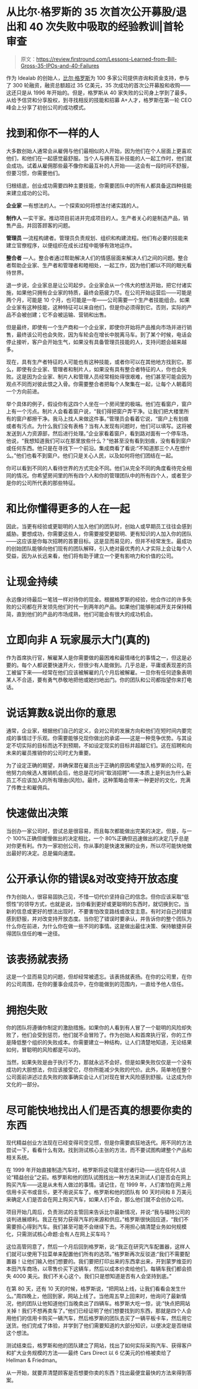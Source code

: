 # 从比尔·格罗斯的 35 次首次公开募股/退出和 40 次失败中吸取的经验教训|首轮审查

> 原文：<https://review.firstround.com/Lessons-Learned-from-Bill-Gross-35-IPOs-and-40-Failures>

作为 Idealab 的创始人，[比尔·格罗斯](https://www.linkedin.com/reg/join?trk=login_reg_redirect&session_redirect=https%3A%2F%2Fwww.linkedin.com%2Fprofile%2Fview%3FtrkInfo%3DVSRPsearchId%253A87031101384284685690%252CVSRPtargetId%253A9947747%252CVSRPcmpt%253Aprimary%26id%3D9947747%26srchindex%3D4%26authToken%3Djq0r%26authType%3DNAME_SEARCH%26trk%3Dvsrp_people_res_name%26srchid%3D87031101384284685690%26locale%3Den_US%26srchtotal%3D529 "null")为 100 多家公司提供咨询和资金支持，参与了 300 轮融资，融资总额超过 35 亿美元，35 次成功的首次公开募股和收购——这还只是从 1996 年开始的。但是，格罗斯从 40 家失败的公司身上学到了最多。从给予信贷和分享股权，到寻找相反的技能和招募 A+人才，格罗斯在第一轮 CEO 峰会上分享了初创公司的成功模式。

# 找到和你不一样的人

大多数创始人通常会从雇佣与他们最相似的人开始，因为他们在个人层面上更喜欢他们，和他们在一起感觉最舒服。当个人与拥有互补技能的人一起工作时，他们就会成功。试着从雇佣那些最不像你和最互补的人开始——这会有一段时间不舒服，但要习惯，你需要他们。

归根结底，创业成功需要四种主要技能，你需要团队中的所有人都具备这四种技能来建立成功的公司。

**企业家** —有想法的人。一个探索如何将想法付诸实践的人。

**制作人** —实干家。推动项目前进并完成项目的人。生产者关心的是制造产品，销售产品，并回答顾客的问题。

**管理员** —流程构建者。管理员负责规划、组织和构建流程。他们有必要的技能来建立官僚程序，以便组织在成长过程中能够有效地运作。

**整合者** —人。整合者通过帮助解决人们的情感层面来解决人们之间的问题。整合者帮助企业家、生产者和管理者和睦相处，一起工作，因为他们都以不同的眼光看待世界。

退一步说，企业家总是让公司起步。企业家会从一个伟大的想法开始，把它付诸实施，如果他只拥有企业家的特质，最终会筋疲力尽。在公司开始运营后——可能是两个月，可能是 10 个月，也可能是一年——公司需要一个生产者技能组合。如果企业家有这种技能，这种特征可以来自他们，但是你必须得到它。否则，实际的产品不会被创建；它不会被运输、营销和出售。

但是最终，即使有一个生产商和一个企业家，即使你开始将产品推向市场并进行销售，最终该公司也会失败，因为车轮会在增长中脱离马车。到了某个时候，电话会停止接听，客户会开始生气，如果没有具备管理员技能的人，支持问题会越来越多。

现在，具有生产者特征的人可能也有这种技能，或者你可以在其他地方找到它。那么，即使有企业家、管理者和制片人，如果没有具有整合者特征的人，你也会失败。这是因为企业家、制片人和管理人员经常相处得很艰难，他们甚至可能会因为观点不同而对彼此恨之入骨。你需要整合者把每个人聚集在一起，让每个人朝着同一个方向前进。

举个具体的例子，假设你有这四个人坐在一个房间里的极端。他们在看窗户，窗户上有一个污点。制片人会看着窗户说，“我们得把窗户弄干净。让我们把大楼里所有的窗户都擦干净。我马上找人来做这件事。”管理员会看着它说，“窗户上有划痕或者有污点。为什么我们没有表格？当有人发现有问题时，他们可以填写。这将被发送到人力资源部，然后进行处理。”企业家看着窗户，看到路对面有一个停车场，他说，“我想知道我们可以在那里放些什么？”他甚至没有看到划痕，没有看到窗户或任何东西。他只是在寻找下一个前沿。集成商看了看说:“不知道那三个人在想什么。”他们也看不到窗户。他们只是关心人民，以及如何将他们团结在一起。

你可以看到不同的人看待世界的方式完全不同。他们从完全不同的角度看待完全相同的情况。你希望房间里的所有四个人和你的管理团队中的所有四个人，或者至少是你的公司所代表的那些特征。

# 和比你懂得更多的人在一起

因此，当更有经验或更聪明的人加入他们的团队时，创始人或早期员工往往会感到威胁。要想成功，你需要这些人，你需要接受更聪明、更有知识的人加入你的团队——这应该是你每次招聘的首要目标。这是显而易见的，但并不经常发生。最成功的创始团队能够向他们现有的团队解释，引入绝对最优秀的人才实际上会让每个人受益，因为从长远来看，他们将有助于建立一个更有影响力和价值的公司。

# 让现金持续

永远像对待最后一笔钱一样对待你的现金。根据格罗斯的经验，他合作过的许多失败的公司都在开发领先他们时代一到两年的产品。如果他们能够削减开支并保持精简，直到他们的产品的市场成熟，他们可能会有很大的成功机会。

# 立即向非 A 玩家展示大门(真的)

作为首席执行官，解雇某人是你需要做的最困难和最情绪化的事情之一，但这是必要的。每个人都说要快速开火，但很少有人能做到。几乎总是，平庸或表现差的员工被留下来——经常在他们应该被解雇的几个月后被解雇。一旦你有任何迹象表明某人不合适，要有勇气恭敬地把他或她扫地出门。你的团队和公司都指望你来打电话。

# 说话算数&说出你的意思

通常，企业家，根据他们自己的定义，会对公司的发展方向和他们在短时间内要完成的事情过于乐观。你需要能够兑现你做出的承诺——这是一种竞争优势。与其设定不切实际的目标而达不到预期，不如设定现实的目标并超越它们。这在招聘和向未来的雇员推销你的公司时尤为重要。

为了设定正确的期望，并确保潜在雇员出于正确的原因希望加入格罗斯的公司，在他努力向候选人推销机会后，他总是花时间“取消招聘”——本质上是列出为什么新员工不应该加入的所有理由(风险)。最终，这种策略会带来一种更好的文化，充满了传教士和雇佣兵。

# 快速做出决策

当创办一家公司时，尝试总是很容易，而且每次都能做出完美的决定。但是，与一个 100%正确但缓慢做出的决定相比，一个 80%正确但迅速做出的决定几乎总是对你更有利。作为一家初创公司，你从事的是快速发展的业务，所以尽可能快地做出最好的决定。总是偏向速度。

# 公开承认你的错误&对改变持开放态度

作为创始人，很容易固执己见，不惜一切代价坚持自己的信念。但你应该采取“低惯性”的领导方式，也就是说，当你看到更好或更聪明的东西时，就切换到它。当新的信息或更好的想法出现时，不要害怕改变路线或改变主意。有时对自己的错误感到舒服，并对改变持开放态度。当你犯了错误时要承认，并告诉你的整个团队为什么你在前进，为什么你在做一些不同的事情。这是做出最佳决策、保持敏捷并获得团队信任的唯一途径。

# 该表扬就表扬

这是一个显而易见的问题，但却经常被遗忘。该表扬就表扬。在你的公司里，在你的公司周围，在你的董事会成员中，在你能做到的范围内，一直给予他人信任。

# 拥抱失败

你的团队将遵循你制定的激励措施。如果你的人看到有人冒了一个聪明的风险却失败了，他们会受到惩罚，他们就不会冒险了。作为创始人和首席执行官，你的工作是降低整个组织的失败成本。你需要建立一种结构，让人们清楚地知道，无论结果如何，冒聪明的风险都是可以的。

当然，如果失败是由于执行不力，那就永远不会好。但是如果失败仅仅是一个没有成功的大胆想法，你应该接受它，尽你所能减少失败的代价。此外，简单地在整个公司面前讲述过去失败的故事确实会让人们对现在冒大风险感到舒服。让这成为你文化的一部分。

# 尽可能快地找出人们是否真的想要你卖的东西

现代精益创业方法现在已经变得司空见惯，但是你需要疯狂地迭代。用不同的方法尝试一下，看看什么有效。找到测试核心主张的方法，而不要试图构建整个产品和相关系统。

在 1999 年开始直接制造汽车时，格罗斯将这句箴言付诸行动——远在任何人谈论“精益创业”之前。格罗斯和他的团队试图找出一种方法来测试人们是否会在网上购买汽车——这是从未有人做过的事情。请记住，在 1999 年，人们害怕在网上用信用卡买书或音乐，更不用说买车了。格罗斯和他的团队有 90 天时间和 8 万美元来确定人们是否会在网上购买汽车，如果人们不会，那么他们就不会创办公司。

项目开始几周后，负责测试的主管回来告诉比尔最新情况，并说:“我与福特公司的谈判进展顺利。我正在努力获得汽车的来源和供应。”格罗斯很快回应道，“我们不需要担心得到汽车。我们甚至可能不会继续下去。不用担心搞清楚业务如何规模化，只需测试核心命题:会有人在网上买车吗？

这位高管同意了，然后一个月后回到格罗斯，说:“我正在研究汽车配置器，这样人们就可以使用下拉菜单来配置他们所有的选项。”格罗斯再次反驳道:“我们不需要配置器！让他们输入他们想要的。我们要把打印出来的东西拿出来，开到蒙罗维亚的本田汽车商场，以零售价买下这辆车，然后以成本价卖给他们。每辆车我们都会损失 4000 美元。我们不关心这个。我们只是想知道是否有人会坚持到底。”

在第 80 天，还有 10 天的时候，格罗斯说，“把网站上线，让我们看看会发生什么。”周四晚上，他回到家，网站上线了。当他周五早上回来时，他询问了最新情况，他的团队让他知道他们当晚卖出了四辆车。格罗斯大吃一惊，说:“快点把网站关掉！我们不想再卖车了。”他们已经证明了他们想要找到的东西，那就是四个人会用他们的信用卡购买一辆汽车，然后格罗斯的团队去买了一辆平板卡车，然后用它送货。他们完成了体验，并学到了他们需要知道的大部分知识，以便决定是否继续这个想法。

测试结束后，格罗斯和他的团队建立了网站，找出了如何实际采购汽车、获得客户和扩大业务规模的方法——最终 Cars Direct 以 6 亿美元的价格被卖给了 Hellman & Friedman。

从一开始，就要弄清楚顾客是否想要你卖的东西？找出最便宜最快的方法来得到答案。